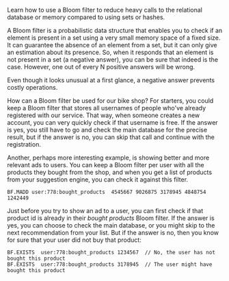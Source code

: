 Learn how to use a Bloom filter to reduce heavy calls to the relational database or memory compared to using sets or hashes.

A Bloom filter is a probabilistic data structure that enables you to check if an element is present in a set using a very small memory space of a fixed size. It can guarantee the absence of an element from a set, but it can only give an estimation about its presence. So, when it responds that an element is not present in a set (a negative answer), you can be sure that indeed is the case. However, one out of every N positive answers will be wrong.

Even though it looks unusual at a first glance, a negative answer prevents costly operations.

How can a Bloom filter be used for our bike shop? For starters, you could keep a Bloom filter that stores all usernames of people who've already registered with our service. That way, when someone creates a new account, you can very quickly check if that username is free. If the answer is yes, you still have to go and check the main database for the precise result, but if the answer is no, you can skip that call and continue with the registration. 

Another, perhaps more interesting example, is showing better and more relevant ads to users. You can keep a Bloom filter per user with all the products they bought from the shop, and when you get a list of products from your suggestion engine, you can check it against this filter.

```redis Add all bought product ids in the Bloom filter
BF.MADD user:778:bought_products  4545667 9026875 3178945 4848754 1242449
```

Just before you try to show an ad to a user, you can first check if that product id is already in their _bought products_ Bloom filter. If the answer is yes, you can choose to check the main database, or you might skip to the next recommendation from your list. But if the answer is no, then you know for sure that your user did not buy that product:

```redis Has a user bought this product?
BF.EXISTS  user:778:bought_products 1234567  // No, the user has not bought this product
BF.EXISTS  user:778:bought_products 3178945  // The user might have bought this product
```
